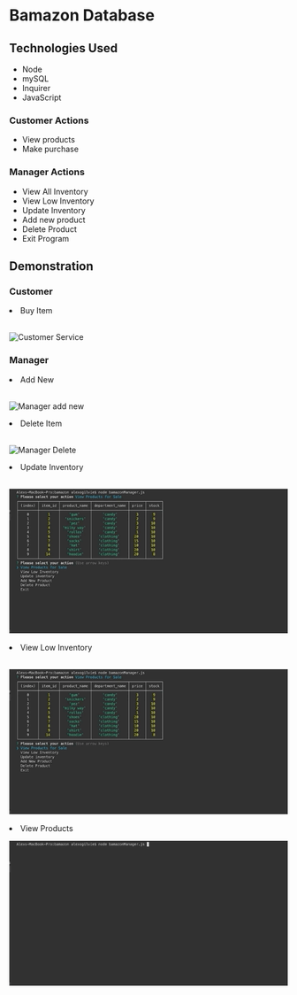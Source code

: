 
<h1>Bamazon Database</h1>

<h2>Technologies Used</h2>
<ul>
    <li>Node</li>
    <li>mySQL</li>
    <li>Inquirer</li>
    <li>JavaScript</li>
</ul>

<h3>Customer Actions</h3>
<ul>
<li>View products</li>
<li>Make purchase</li>
</ul>

<h3>Manager Actions</h3>
<ul>
<li>View All Inventory</li>
<li>View Low Inventory</li>
<li>Update Inventory</li>
<li>Add new product</li>
<li>Delete Product</li>
<li>Exit Program</li>
</ul>

<h2>Demonstration</h2>
<h3>Customer</h3>

<li>Buy Item</li>
</br>

![Customer Service](assets/customer.gif)


<h3>Manager </h3>
<li>Add New</li>
</br>

![Manager add new](assets/manager-add-new.gif)

<li>Delete Item</li>
</br>

![Manager Delete](assets/manager-delete-product.gif)

<li>Update Inventory</li>
</br>

![Manager Update Inventory](assets/manager-update-inventory.gif)

<li>View Low Inventory</li>
</br>

![Manager View Low](assets/manager-view-low.gif)
</br>

<li>View Products</li>

![Manager View All Products](assets/manager-view-products.gif)